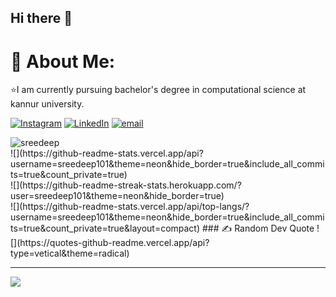 ## Hi there 👋
# 💫 About Me:
⭐I am currently pursuing bachelor's degree in computational science at kannur university.

[![Instagram](https://img.shields.io/badge/Instagram-%23E4405F.svg?logo=Instagram&logoColor=white)](https://instagram.com/Sree_dee_p) [![LinkedIn](https://img.shields.io/badge/LinkedIn-%230077B5.svg?logo=linkedin&logoColor=white)](https://linkedin.com/in/Sreedeep-Pradeep ) [![email](https://img.shields.io/badge/Email-D14836?logo=gmail&logoColor=white)](mailto:sreedeeppradeep101@gmail.com) <br/>

 <img style="align:center;" src="https://komarev.com/ghpvc/?username=sreedeep101&label=Total%20Visitors%20:%20&color=orange&style=flat" alt="sreedeep"/>
    <br>
![](https://github-readme-stats.vercel.app/api?username=sreedeep101&theme=neon&hide_border=true&include_all_commits=true&count_private=true)<br/>
![](https://github-readme-streak-stats.herokuapp.com/?user=sreedeep101&theme=neon&hide_border=true)<br/>
![](https://github-readme-stats.vercel.app/api/top-langs/?username=sreedeep101&theme=neon&hide_border=true&include_all_commits=true&count_private=true&layout=compact)
### ✍️ Random Dev Quote
![](https://quotes-github-readme.vercel.app/api?type=vetical&theme=radical)

---
[![](https://visitcount.itsvg.in/api?id=sreedeep101&icon=0&color=0)](https://visitcount.itsvg.in)

